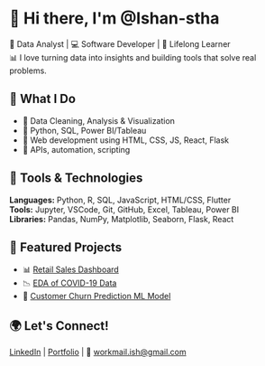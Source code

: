 # 👋 Hi there, I'm @Ishan-stha

🎯 Data Analyst | 💻 Software Developer | 🧠 Lifelong Learner  
📊 I love turning data into insights and building tools that solve real problems.

## 💼 What I Do
- 🧹 Data Cleaning, Analysis & Visualization
- 🧮 Python, SQL, Power BI/Tableau
- 🧰 Web development using HTML, CSS, JS, React, Flask
- 🧪 APIs, automation, scripting

## 🔧 Tools & Technologies
**Languages:** Python, R, SQL, JavaScript, HTML/CSS, Flutter  
**Tools:** Jupyter, VSCode, Git, GitHub, Excel, Tableau, Power BI  
**Libraries:** Pandas, NumPy, Matplotlib, Seaborn, Flask, React

## 📌 Featured Projects
- 📊 [Retail Sales Dashboard](https://github.com/yourusername/project-name)
- 📉 [EDA of COVID-19 Data](https://github.com/yourusername/project-name)
- 🤖 [Customer Churn Prediction ML Model](https://github.com/yourusername/project-name)

## 🌍 Let's Connect!
[LinkedIn](https://www.linkedin.com/in/ishan-sth/) | [Portfolio](https://yourwebsite.com) | 📧 workmail.ish@gmail.com

